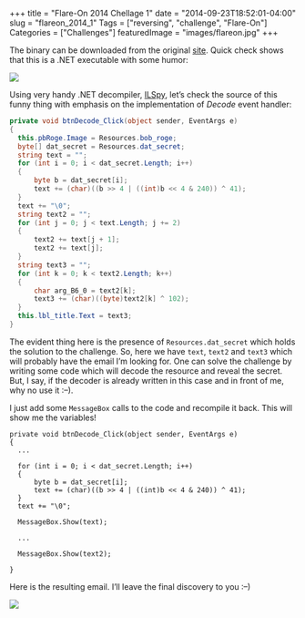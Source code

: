 +++
title = "Flare-On 2014 Chellage 1"
date = "2014-09-23T18:52:01-04:00"
slug = "flareon_2014_1"
Tags = ["reversing", "challenge", "Flare-On"]
Categories = ["Challenges"]
featuredImage = "images/flareon.jpg"
+++

The binary can be downloaded from the original [site](http://flare-on.com/). Quick check shows that this is a .NET executable with some humor:

![](/images/flare_ch1_window.png)

Using very handy .NET decompiler, [ILSpy](http://ilspy.net/), let’s check the source of this funny thing with emphasis on the implementation of *Decode* event handler:

```c#
private void btnDecode_Click(object sender, EventArgs e)
{
  this.pbRoge.Image = Resources.bob_roge;
  byte[] dat_secret = Resources.dat_secret;
  string text = "";
  for (int i = 0; i < dat_secret.Length; i++)
  {
      byte b = dat_secret[i];
      text += (char)((b >> 4 | ((int)b << 4 & 240)) ^ 41);
  }
  text += "\0";
  string text2 = "";
  for (int j = 0; j < text.Length; j += 2)
  {
      text2 += text[j + 1];
      text2 += text[j];
  }
  string text3 = "";
  for (int k = 0; k < text2.Length; k++)
  {
      char arg_B6_0 = text2[k];
      text3 += (char)((byte)text2[k] ^ 102);
  }
  this.lbl_title.Text = text3;
}
```

The evident thing here is the presence of `Resources.dat_secret` which holds the solution to the challenge. So, here we have `text`, `text2` and `text3` which will probably have the email I’m looking for. One can solve the challenge by writing some code which will decode the resource and reveal the secret. But, I say, if the decoder is already written in this case and in front of me, why no use it :–).

I just add some `MessageBox` calls to the code and recompile it back. This will show me the variables!

```
private void btnDecode_Click(object sender, EventArgs e)
{
  ...

  for (int i = 0; i < dat_secret.Length; i++)
  {
      byte b = dat_secret[i];
      text += (char)((b >> 4 | ((int)b << 4 & 240)) ^ 41);
  }
  text += "\0";

  MessageBox.Show(text);

  ...

  MessageBox.Show(text2);

}
```

Here is the resulting email. I’ll leave the final discovery to you :–)

![](/images/flare_ch1_solution.png)